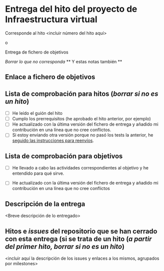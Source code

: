 # Entrega del hito del proyecto de Infraestructura virtual

Corresponde al hito <incluir número del hito aquí>

o

Entrega de fichero de objetivos 

*Borrar lo que no corresponda*
** Y estas notas también **

## Enlace a fichero de objetivos 

<enlace a los objetivos correspondientes a este hito>

## Lista de comprobación para hitos (*borrar si no es un hito*)

* [ ] He leído el guión del hito
* [ ] Cumplo los prerrequisitos (he aprobado el hito anterior, por ejemplo)
* [ ] He actualizado con la última versión del fichero de entrega y
  añadido mi contribución en una línea que no cree conflictos.
* [ ] Si estoy enviando otra versión porque no pasó los tests la
anterior, he [seguido las instrucciones para reenvíos](http://jj.github.io/IV/documentos/proyecto/Reenvios).

## Lista de comprobación para objetivos

* [ ] He llevado a cabo las actividades correspondientes al objetivo y he entendido para qué sirve.
* [ ] He actualizado con la última versión del fichero de entrega y
  añadido mi contribución en una línea que no cree conflictos
  
  
## Descripción de la entrega

<Breve descripción de lo entregado>

## Hitos e *issues* del repositorio que se han cerrado con esta entrega (si se trata de un hito (*a partir del primer hito, borrar si no es un hito*)

<incluir aquí la descripción de los issues y enlaces a los mismos, agrupados por milestones>

